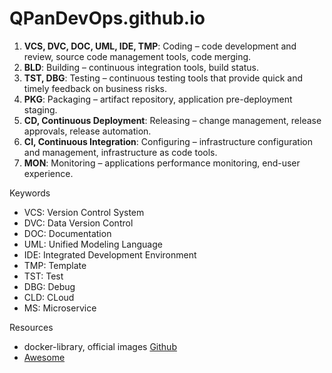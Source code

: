# QPanDevOps.github.io

1. **VCS, DVC, DOC, UML, IDE, TMP**: Coding – code development and review, source code management tools, code merging.
2. **BLD**: Building – continuous integration tools, build status.
3. **TST, DBG**: Testing – continuous testing tools that provide quick and timely feedback on business risks.
4. **PKG**: Packaging – artifact repository, application pre-deployment staging.
5. **CD, Continuous Deployment**: Releasing – change management, release approvals, release automation.
6. **CI, Continuous Integration**: Configuring – infrastructure configuration and management, infrastructure as code tools.
7. **MON**: Monitoring – applications performance monitoring, end-user experience.

Keywords

- VCS: Version Control System
- DVC: Data Version Control
- DOC: Documentation
- UML: Unified Modeling Language
- IDE: Integrated Development Environment
- TMP: Template
- TST: Test
- DBG: Debug
- CLD: CLoud
- MS: Microservice

Resources

- docker-library, official images [Github](https://github.com/docker-library)
- [Awesome](https://github.com/sindresorhus/awesome)
